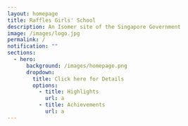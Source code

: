```yaml
---
layout: homepage
title: Raffles Girls' School
description: An Isomer site of the Singapore Government
image: /images/logo.jpg
permalink: /
notification: ""
sections:
  - hero:
      background: /images/homepage.png
      dropdown:
        title: Click here for Details
        options:
          - title: Highlights
            url: a
          - title: Achievements
            url: a
---
```

